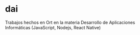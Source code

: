 # dai
Trabajos hechos en Ort en la materia Desarrollo de Aplicaciones Informáticas
(JavaScript, Nodejs, React Native)
